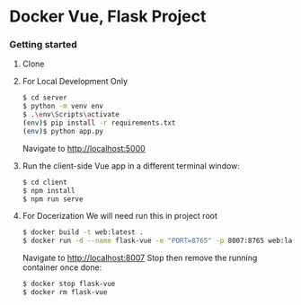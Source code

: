 # Docker Vue, Flask Project

### Getting started

1. Clone

2. For Local Development Only

    ```sh
    $ cd server
    $ python -m venv env
    $ .\env\Scripts\activate
    (env)$ pip install -r requirements.txt
    (env)$ python app.py
    ```

    Navigate to [http://localhost:5000](http://localhost:5000)

2. Run the client-side Vue app in a different terminal window:

    ```sh
    $ cd client
    $ npm install
    $ npm run serve
    ```

3. For Docerization
    We will need run this in project root
    ```sh
    $ docker build -t web:latest .
    $ docker run -d --name flask-vue -e "PORT=8765" -p 8007:8765 web:latest
    ```

    Navigate to [http://localhost:8007](http://localhost:8007)
    Stop then remove the running container once done:
    
    ```sh
    $ docker stop flask-vue
    $ docker rm flask-vue
    ```  
    
    
   
